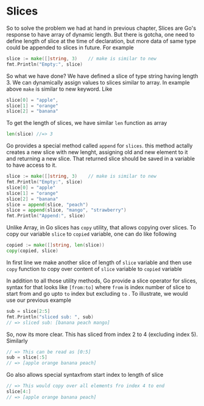 # Slices

So to solve the problem we had at hand in previous chapter, Slices are Go's response to have array of dynamic length. But there is gotcha, one need to define length of slice at the time of declaration, but more data of same type could be appended to slices in future. For example

```go
slice := make([]string, 3)    // make is similar to new
fmt.Println("Empty:", slice)
```

So what we have done? We have defined a slice of type string having length 3. We can dynamically assign values to slices similar to array. In example above `make` is similar to new keyword. Like

```go
slice[0] = "apple",
slice[1] = "orange"
slice[2] = "banana"
```

To get the length of slices, we have similar `len` function as array

```go
len(slice) //=> 3
```

Go provides a special method called `append` for `slices`. this method actally creates a new slice with new lenght, assigning old and new element to it and returning a new slice. That returned slice should be saved in a variable to have access to it.

```go
slice := make([]string, 3)    // make is similar to new
fmt.Println("Empty:", slice)
slice[0] = "apple"
slice[1] = "orange"
slice[2] = "banana"
slice = append(slice, "peach")
slice = append(slice, "mango", "strawberry")
fmt.Println("Append:", slice)
```

Unlike Array, in Go slices has `copy` utility, that allows copying over slices. To copy our variable `slice` to `copied` variable, one can do like following

```go
copied := make([]string, len(slice))
copy(copied, slice)
```

In first line we make another slice of length of `slice` variable and then use `copy` function to copy over content of `slice` variable to `copied` variable

In addition to all those utility methods, Go provide a slice operator for slices, syntax for that looks like `[from:to]` where `from` is index number of slice to start from and go upto `to` index but excluding `to` . To illustrate, we would use our previous example

```go
sub = slice[2:5]
fmt.Println("sliced sub: ", sub)
// => sliced sub: [banana peach mango]
```

So, now its more clear. This has sliced from index 2 to 4 \(excluding index 5\). Similarly 

```go
// => This can be read as [0:5]
sub = slice[:5]
// => [apple orange banana peach]
```

Go also allows special syntaxfrom start index to length of slice

```go
// => This would copy over all elements fro index 4 to end
slice[4:]
// => [apple orange banana peach]
```

